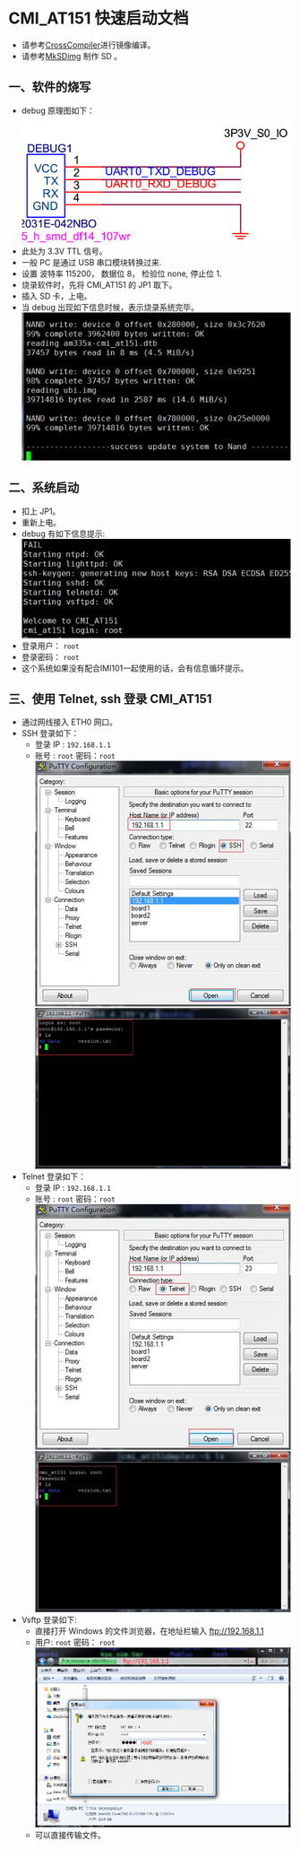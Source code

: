 # CMI_AT151 快速启动文档
* 请参考[CrossCompiler](CrossCompiler.md)进行镜像编译。
* 请参考[MkSDimg](MkSDimg.md) 制作 SD 。

## 一、软件的烧写
* debug 原理图如下：
  ![debug](img/IMG_DEBUG.png)
* 此处为 3.3V TTL 信号。
* 一般 PC 是通过 USB 串口模块转换过来.
* 设置 波特率 115200， 数据位 8， 检验位 none, 停止位 1.
* 烧录软件时，先将 CMI_AT151 的 JP1 取下。
* 插入 SD 卡，上电。
* 当 debug 出现如下信息时候，表示烧录系统完毕。
   ![burn](img/IMG_BURNSYS.png)

## 二、系统启动
* 扣上 JP1。
* 重新上电。
* debug 有如下信息提示:
  ![startsys](img/IMG_STARTSYS.jpg)
* 登录用户： `root`
* 登录密码： `root`
* 这个系统如果没有配合IMI101一起使用的话，会有信息循环提示。

## 三、使用 Telnet, ssh 登录 CMI_AT151
* 通过网线接入 ETH0 网口。
* SSH 登录如下：
  * 登录 IP : `192.168.1.1`
  * 账号 : `root`  密码：`root`
  ![ssh_login](img/ssh_login.jpg)
  ![ssh_loing_in](img/ssh_login_in.png)
* Telnet 登录如下：
  * 登录 IP : `192.168.1.1`
  * 账号 : `root`  密码：`root`
  ![Telnet_login_in](img/telnet_login.jpg)
  ![Telnet_login](img/telnet_login_in.jpg)
* Vsftp 登录如下:
  * 直接打开 Windows 的文件浏览器，在地址栏输入 ftp://192.168.1.1
  * 用户: `root`   密码： `root`
  ![Vsftp_login](img/vsftp_login.png)
  * 可以直接传输文件。
